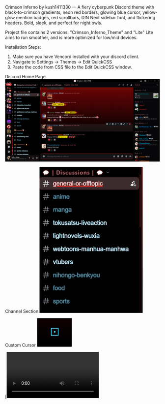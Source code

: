 Crimson Inferno by kush1411330 — A fiery cyberpunk Discord theme with black-to-crimson gradients, neon red borders, glowing blue cursor, yellow-glow mention badges, red scrollbars, DIN Next sidebar font, and flickering headers. Bold, sleek, and perfect for night owls.

Project file contains 2 versions: "Crimson_Inferno_Theme" and "Lite"
Lite aims to run smoother, and is more optimized for low/mid devices.

Installation Steps:
1. Make sure you have Vencord installed with your discord client.
2. Navigate to Settings -> Themes -> Edit QuickCSS
3. Paste the code from CSS file to the Edit QuickCSS window.


Discord Home Page
![Alt](https://github.com/kush1411330/Crimson-Inferno-BetterDiscord-Vencord-Theme/blob/master/Discord%20Home%20page.png)

Channel Section
![Alt](https://github.com/kush1411330/Crimson-Inferno-BetterDiscord-Vencord-Theme/blob/b6aa2b4e0a0a1c9c06f10fc2a89960f38e2e2d23/Channel%20Section.png)

Custom Cursor
![Alt](https://github.com/kush1411330/Crimson-Inferno-BetterDiscord-Vencord-Theme/blob/a87a70077ae0bdb71524221e857d8535f9b36d66/Custom%20Cursor.png)


[![Theme Showcase](https://github.com/kush1411330/Crimson-Inferno-BetterDiscord-Vencord-Theme/blob/89b69ae5d36a528f442e52c9095bf914b30924c7/Theme_showcase.mp4)







